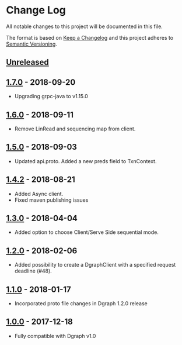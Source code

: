 # Change Log
All notable changes to this project will be documented in this file.

The format is based on [Keep a Changelog](http://keepachangelog.com/en/1.1.0/)
and this project adheres to [Semantic Versioning](http://semver.org/spec/v2.0.0.html).

## [Unreleased]

## [1.7.0] - 2018-09-20
* Upgrading grpc-java to v1.15.0

## [1.6.0] - 2018-09-11
* Remove LinRead and sequencing map from client.

## [1.5.0] - 2018-09-03
* Updated api.proto. Added a new preds field to TxnContext.

## [1.4.2] - 2018-08-21
* Added Async client.
* Fixed maven publishing issues

## [1.3.0] - 2018-04-04
* Added option to choose Client/Serve Side sequential mode.

## [1.2.0] - 2018-02-06
* Added possibility to create a DgraphClient with a specified request
  deadline (#48).

## [1.1.0] - 2018-01-17
* Incorporated proto file changes in Dgraph 1.2.0 release

## [1.0.0] - 2017-12-18
* Fully compatible with Dgraph v1.0

[Unreleased]: https://github.com/dgraph-io/dgraph4j/compare/v1.7.0...HEAD
[1.7.0]: https://github.com/dgraph-io/dgraph4j/compare/v1.6.0...v1.7.0
[1.6.0]: https://github.com/dgraph-io/dgraph4j/compare/v1.5.0...v1.6.0
[1.5.0]: https://github.com/dgraph-io/dgraph4j/compare/v1.4.2...v1.5.0
[1.4.2]: https://github.com/dgraph-io/dgraph4j/compare/v1.3.0...v1.4.2
[1.3.0]: https://github.com/dgraph-io/dgraph4j/compare/v1.2.0...v1.3.0
[1.2.0]: https://github.com/dgraph-io/dgraph4j/compare/v1.1.0...v1.2.0
[1.1.0]: https://github.com/dgraph-io/dgraph4j/compare/v1.0.0...v1.1.0
[1.0.0]: https://github.com/dgraph-io/dgraph4j/tree/v1.0.0
